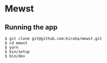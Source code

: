 # Mewst

## Running the app

```
$ git clone git@github.com:kiraka/mewst.git
$ cd mewst
$ yarn
$ bin/setup
$ bin/dev
```
